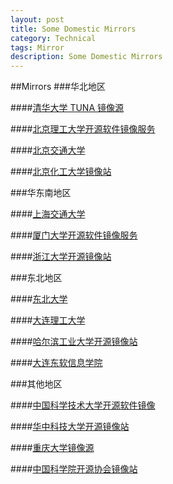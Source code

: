 ```yaml
---
layout: post
title: Some Domestic Mirrors
category: Technical
tags: Mirror
description: Some Domestic Mirrors
---
```

##Mirrors
###华北地区

####[清华大学 TUNA 镜像源](http://mirrors.tuna.tsinghua.edu.cn/)

####[北京理工大学开源软件镜像服务](http://mirror.bit.edu.cn/web/)

####[北京交通大学](http://mirror.bjtu.edu.cn/cn/)

####[北京化工大学镜像站](http://ubuntu.buct6.edu.cn/zh-CN/)

###华东南地区

####[上海交通大学](http://ftp.sjtu.edu.cn/)

####[厦门大学开源软件镜像服务](http://mirrors.xmu.edu.cn/)

####[浙江大学开源镜像站](http://mirrors.lifetoy.org/)

###东北地区

####[东北大学](http://mirror.neu.edu.cn/)

####[大连理工大学](http://mirror.dlut.edu.cn/)

####[哈尔滨工业大学开源镜像站](http://run.hit.edu.cn/html/)

####[大连东软信息学院](http://mirrors.neusoft.edu.cn/)

###其他地区

####[中国科学技术大学开源软件镜像](http://mirrors.ustc.edu.cn/)

####[华中科技大学开源镜像站](http://mirrors.hust.edu.cn/)

####[重庆大学镜像源](http://mirrors.cqu.edu.cn/)

####[中国科学院开源协会镜像站](http://mirrors.opencas.cn/)
